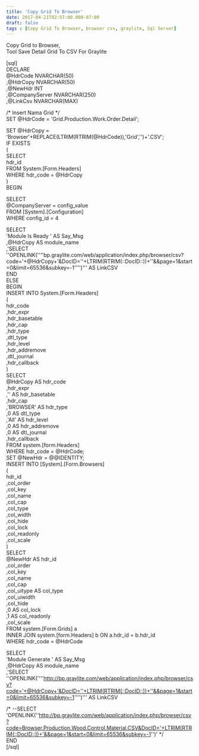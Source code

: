 ```yaml
---
title: 'Copy Grid To Browser'
date: 2017-04-21T02:57:00.000-07:00
draft: false
tags : [Copy Grid To Browser, browser csv, graylite, Sql Server]
---
```


Copy Grid to Browser,  
Tool Save Detail Grid To CSV For Graylite  
  
  
\[sql\]  
DECLARE  
@HdrCode NVARCHAR(50)  
,@HdrCopy NVARCHAR(50)  
,@NewHdr INT  
,@CompanyServer NVARCHAR(250)  
,@LinkCsv NVARCHAR(MAX)  
  
/\* Insert Nama Grid */  
SET @HdrCode = 'Grid.Production.Work.Order.Detail';  
  
SET @HdrCopy = 'Browser'+REPLACE(LTRIM(RTRIM(@HdrCode)),'Grid','')+'.CSV';  
IF EXISTS  
(  
SELECT  
hdr_id  
FROM System.\[Form.Headers\]  
WHERE hdr_code = @HdrCopy  
)  
BEGIN  
  
SELECT  
@CompanyServer = config_value  
FROM \[System\].\[Configuration\]  
WHERE config_id = 4  
  
  
  
SELECT  
'Module Is Ready ' AS Say_Msg  
,@HdrCopy AS module_name  
,'SELECT ''OPENLINK(''''bp.graylite.com/web/application/index.php/browser/csv?code='+@HdrCopy+'&DocID=''+LTRIM(RTRIM(::DocID::))+''&&page=1&start=0&limit=65536&subkey=-1'''')''' AS LinkCSV  
END  
ELSE  
BEGIN  
INSERT INTO System.\[Form.Headers\]  
(  
hdr_code  
,hdr_expr  
,hdr_basetable  
,hdr_cap  
,hdr_type  
,dtl_type  
,hdr_level  
,hdr_addremove  
,dtl_journal  
,hdr_callback  
)  
SELECT  
@HdrCopy AS hdr_code  
,hdr_expr  
,'' AS hdr_basetable  
,hdr_cap  
,'BROWSER' AS hdr_type  
,0 AS dtl_type  
,'All' AS hdr_level  
,0 AS hdr_addremove  
,0 AS dtl_journal  
,hdr_callback  
FROM system.\[form.Headers\]  
WHERE hdr_code = @HdrCode;  
SET @NewHdr = @@IDENTITY;  
INSERT INTO \[System\].\[Form.Browsers\]  
(  
hdr_id  
,col_order  
,col_key  
,col_name  
,col_cap  
,col_type  
,col_width  
,col_hide  
,col_lock  
,col_readonly  
,col_scale  
)  
SELECT  
@NewHdr AS hdr_id  
,col_order  
,col_key  
,col_name  
,col_cap  
,col\_uitype AS col\_type  
,col_uiwidth  
,col_hide  
,0 AS col_lock  
,1 AS col_readonly  
,col_scale  
FROM system.\[Form.Grids\] a  
INNER JOIN system.\[form.Headers\] b ON a.hdr\_id = b.hdr\_id  
WHERE hdr_code = @HdrCode  
  
SELECT  
'Module Generate ' AS Say_Msg  
,@HdrCopy AS module_name  
,'SELECT ''OPENLINK(''''http://bp.graylite.com/web/application/index.php/browser/csv?code='+@HdrCopy+'&DocID=''+LTRIM(RTRIM(::DocID::))+''&&page=1&start=0&limit=65536&subkey=-1'''')''' AS LinkCSV  
  
/\* --SELECT 'OPENLINK(''http://bp.graylite.com/web/application/index.php/browser/csv?code=Browser.Production.Wood.Control.Material.CSV&DocID='+LTRIM(RTRIM(::DocID::))+'&&page=1&start=0&limit=65536&subkey=-1'')' */  
END  
\[/sql\]